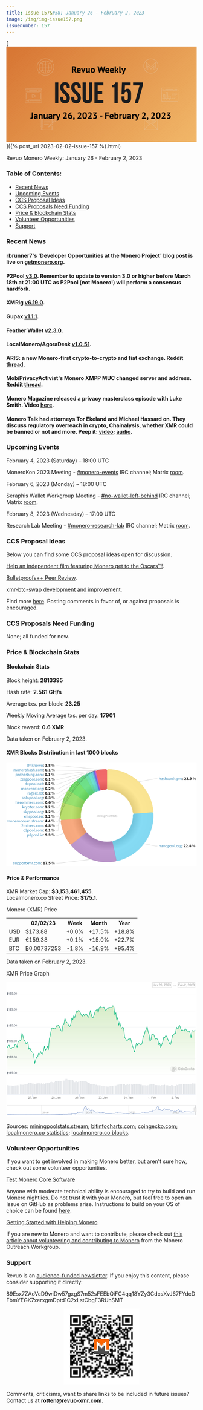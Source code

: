 ```yaml
---
title: Issue 157&#58; January 26 - February 2, 2023
image: /img/img-issue157.png
issuenumber: 157
---
```

[<img src="/img/img-issue157.png" alt="Revuo Monero Weekly #157 Slide" class="img-lead">]({% post_url 2023-02-02-issue-157 %}.html)

<p class="text-lead">Revuo Monero Weekly: January 26 - February 2, 2023</p>
<!--more-->

<h3>Table of Contents:</h3>
<ul class="contents">
    <li><a href="#news">Recent News</a></li>
    <li><a href="#events">Upcoming Events</a></li>
    <li><a href="#ideas">CCS Proposal Ideas</a></li>
    <li><a href="#proposals">CCS Proposals Need Funding</a></li>
    <li><a href="#stats">Price & Blockchain Stats</a></li>
    <li><a href="#volunteer">Volunteer Opportunities</a></li>
    <li><a href="#support">Support</a></li>
</ul>

<h3 id="news">Recent News</h3>

<div class="newsbyte">
    <h4>rbrunner7's 'Developer Opportunities at the Monero Project' blog post is live on <a href="https://www.getmonero.org/2023/02/02/seraphis-jamtis-developer-opportunities.html" target="_blank">getmonero.org</a>.</h4>
</div>

<div class="newsbyte">
    <h4>P2Pool <a href="https://github.com/SChernykh/p2pool/releases/tag/v3.0" target="_blank">v3.0</a>. Remember to update to version 3.0 or higher before March 18th at 21:00 UTC as P2Pool (not Monero!) will perform a consensus hardfork.</h4>
</div>

<div class="newsbyte">
    <h4>XMRig <a href="https://github.com/xmrig/xmrig/releases/tag/v6.19.0" target="_blank">v6.19.0</a>.</h4>
</div>

<div class="newsbyte">
    <h4>Gupax <a href="https://github.com/hinto-janaiyo/gupax/releases/tag/v1.1.1" target="_blank">v1.1.1</a>.</h4>
</div>

<div class="newsbyte">
    <h4>Feather Wallet <a href="https://featherwallet.org/download/" target="_blank">v2.3.0</a>.</h4>
</div>

<div class="newsbyte">
    <h4>LocalMonero/AgoraDesk <a href="https://github.com/AgoraDesk-LocalMonero/agoradesk-app-foss/releases/tag/v1.0.51" target="_blank">v1.0.51</a>.</h4>
</div>

<div class="newsbyte">
    <h4>ARIS: a new Monero-first crypto-to-crypto and fiat exchange. Reddit <a href="https://teddit.adminforge.de/r/Monero/comments/10rf2bi/launching_arisio/" target="_blank">thread</a>.</h4>
</div>

<div class="newsbyte">
    <h4>MobiPrivacyActivist's Monero XMPP MUC changed server and address. Reddit <a href="https://teddit.adminforge.de/r/Monero/comments/10hm6hf/community_xmpp_server_change/" target="_blank">thread</a>.</h4>
</div>

<div class="newsbyte">
    <h4>Monero Magazine released a privacy masterclass episode with Luke Smith. Video <a href="https://piped.adminforge.de/watch?v=3MLH6Qpb-a4" target="_blank">here</a>.</h4>
</div>

<div class="newsbyte">
    <h4>Monero Talk had attorneys Tor Ekeland and Michael Hassard on. They discuss regulatory overreach in crypto, Chainalysis, whether XMR could be banned or not and more. Peep it: <a href="https://piped.adminforge.de/watch?v=w-mksEL5DRA" target="_blank">video</a>; <a href="https://www.monerotalk.live/the-bitcoin-fog-mixer-case-puts-the-blockchain-analytics-ecosystem-on-trial-mike-tor" target="_blank">audio</a>.</h4>
</div>

<h3 id="events">Upcoming Events</h3>

<div class="event">
    <p class="date" markdown="1">February 4, 2023 (Saturday) – 18:00 UTC</p>
    <p markdown="1">MoneroKon 2023 Meeting - <a href="irc://irc.libera.chat/#monero-events" target="_blank">#monero-events</a> IRC channel; Matrix <a href="https://matrix.to/#/#monero-events:monero.social" target="_blank">room</a>.</p>
</div>

<div class="event">
    <p class="date" markdown="1">February 6, 2023 (Monday) – 18:00 UTC</p>
    <p markdown="1">Seraphis Wallet Workgroup Meeting - <a href="irc://irc.libera.chat/#no-wallet-left-behind" target="_blank">#no-wallet-left-behind</a> IRC channel; Matrix <a href="https://matrix.to/#/#no-wallet-left-behind:monero.social" target="_blank">room</a>.</p>
</div>

<div class="event">
    <p class="date" markdown="1">February 8, 2023 (Wednesday) – 17:00 UTC</p>
    <p markdown="1">Research Lab Meeting - <a href="irc://irc.libera.chat/#monero-research-lab" target="_blank">#monero-research-lab</a> IRC channel; Matrix <a href="https://matrix.to/#/#monero-research-lab:monero.social" target="_blank">room</a>.</p>
</div>

<h3 id="ideas">CCS Proposal Ideas</h3>

<p>Below you can find some CCS proposal ideas open for discussion.</p>

<div class="proposal">
<p><a href="https://repo.getmonero.org/monero-project/ccs-proposals/-/merge_requests/371" target="_blank">Help an independent film featuring Monero get to the Oscars™!</a>.</p>
</div>

<div class="proposal">
<p><a href="https://repo.getmonero.org/monero-project/ccs-proposals/-/merge_requests/358" target="_blank">Bulletproofs++ Peer Review</a>.</p>
</div>

<div class="proposal">
<p><a href="https://repo.getmonero.org/monero-project/ccs-proposals/-/merge_requests/355" target="_blank">xmr-btc-swap development and improvement</a>.</p>
</div>

<div class="proposal">
<p>Find more <a href="https://ccs.getmonero.org/ideas/" target="_blank">here</a>. Posting comments in favor of, or against proposals is encouraged.</p>
</div>

<h3 id="proposals">CCS Proposals Need Funding</h3>

<p>None; all funded for now.</p>

<h3 id="stats">Price & Blockchain Stats</h3>

<h4 class="stat">Blockchain Stats</h4>

<div class="bcstats">
    <p>Block height: <b>2813395</b></p>
    <p>Hash rate: <b>2.561 GH/s</b></p>
    <p>Average txs. per block: <b>23.25</b></p>
    <p>Weekly Moving Average txs. per day: <b>17901</b></p>
    <p>Block reward: <b>0.6 XMR</b></p>
</div>
<p class="note">Data taken on February 2, 2023.</p>

<h4 class="stat">XMR Blocks Distribution in last 1000 blocks</h4>
<p><img src="/img/hashrate-pool-distribution-0202.png" alt="Hashrate Pool Distribution Pie Chart"/></p>

<h4 class="stat" id="price-stat">Price & Performance</h4>

<div class="price-intro">XMR Market Cap: <b>$3,153,461,455</b>.<br/>Localmonero.co Street Price: <b>$175.1</b>.</div>

<p class="table-title">Monero (XMR) Price</p>
<table class="price-table">
  <tr class="row1">
    <th></th>
    <th>02/02/23</th>
    <th>Week</th>
    <th>Month</th>
    <th>Year</th>
  </tr>
  <tr>
    <td data-th="XMR to">USD</td>
    <td data-th="02/02/23">$173.88</td>
    <td data-th="Week" class="green">+0.0%</td>
    <td data-th="Month" class="green">+17.5%</td>
    <td data-th="Year" class="green">+18.8%</td>
  </tr>
  <tr class="row3">
    <td data-th="XMR to">EUR</td>
    <td data-th="02/02/23">€159.38</td>
    <td data-th="Week" class="green">+0.1%</td>
    <td data-th="Month" class="green">+15.0%</td>
    <td data-th="Year" class="green">+22.7%</td>
  </tr>
  <tr>
    <td data-th="XMR to">BTC</td>
    <td data-th="02/02/23">₿0.00737253</td>
    <td data-th="Week" class="red">-1.8%</td>
    <td data-th="Month" class="red">-16.9%</td>
    <td data-th="Year" class="green">+95.4%</td>
  </tr>
</table>
<p class="note">Data taken on February 2, 2023.</p>

<p class="table-title">XMR Price Graph</p>

![XMR Price Graph 01/26/22-02/02/22](/img/weekly-chart-0202.png "XMR Price Graph 01/26/22-02/02/22")

Sources: <a href="https://miningpoolstats.stream/monero" target="_blank">miningpoolstats.stream</a>; <a href="https://bitinfocharts.com/monero/" target="_blank">bitinfocharts.com</a>; <a href="https://www.coingecko.com/en/coins/monero" target="_blank">coingecko.com</a>; <a href="https://localmonero.co/statistics" target="_blank">localmonero.co statistics</a>; <a href="https://localmonero.co/blocks" target="_blank">localmonero.co blocks</a>.

<h3 id="volunteer">Volunteer Opportunities</h3>

<p>If you want to get involved in making Monero better, but aren't sure how, check out some volunteer opportunities.</p>

<div class="newsbyte">
    <p class="date"><a href="https://github.com/monero-project/monero" target="_blank">Test Monero Core Software</a></p>
    <p>Anyone with moderate technical ability is encouraged to try to build and run Monero nightlies. Do not trust it with your Monero, but feel free to open an Issue on GitHub as problems arise. Instructions to build on your OS of choice can be found <a href="https://github.com/monero-project/monero#compiling-monero-from-source" target="_blank">here</a>. </p>
</div>

<div class="newsbyte">
    <p class="date"><a href="https://github.com/monero-project/monero" target="_blank">Getting Started with Helping Monero</a></p>
    <p>If you are new to Monero and want to contribute, please check out <a href="https://www.monerooutreach.org/stories/getting-started-helping-monero.php" target="_blank">this article about volunteering and contributing to Monero</a> from the Monero Outreach Workgroup. </p>
</div>

<h3 id="support">Support</h3>

<p markdown="1">Revuo is an <a href="https://revuo-xmr.com/support/">audience-funded newsletter</a>. If you enjoy this content, please consider supporting it directly:</p>

<p class="address" markdown="1">89Esx7ZAoVcD9wiDw57gxgS7m52sFEEbQiFC4qq18YZy3CdcsXvJ67FYdcDFbmYEGK7xerxgmDptd1C2xLstCbgF3RUhSMT</p>

<p><center><a href="monero:89Esx7ZAoVcD9wiDw57gxgS7m52sFEEbQiFC4qq18YZy3CdcsXvJ67FYdcDFbmYEGK7xerxgmDptd1C2xLstCbgF3RUhSMT" class="qr"><img src="/img/donate-monero.jpg" style="max-width: 200px;"/></a></center></p>

Comments, criticisms, want to share links to be included in future issues? Contact us at **rotten@revuo-xmr.com**.
